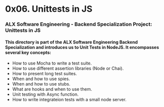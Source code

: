 # 0x06. Unittests in JS

### ALX Software Engineering - Backend Specialization Project: Unittests in JS

#### This directory is part of the ALX Software Engineering Backend Specialization and introduces us to Unit Tests in NodeJS. It encompasses several key concepts:
- How to use Mocha to write a test suite.
- How to use different assertion libraries (Node or Chai).
- How to present long test suites.
- When and how to use spies.
- When and how to use stubs.
- What are hooks and when to use them.
- Unit testing with Async function.
- How to write integrateion tests with a small node server.
